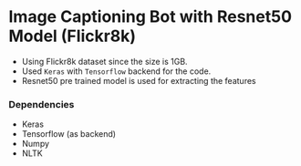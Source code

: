 # Image Captioning Bot with Resnet50 Model (Flickr8k)

- Using Flickr8k dataset since the size is 1GB.
- Used `Keras` with `Tensorflow` backend for the code. 
- Resnet50 pre trained model is used for extracting the features

### Dependencies
- Keras
- Tensorflow (as backend)
- Numpy
- NLTK